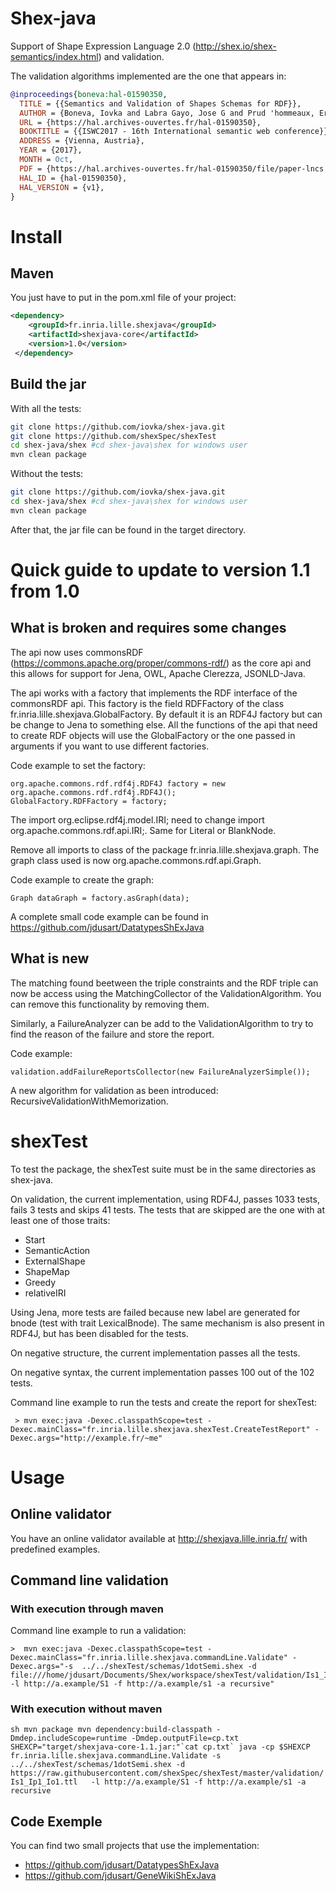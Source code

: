 # Shex-java
Support of Shape Expression Language 2.0 (http://shex.io/shex-semantics/index.html) and validation.

The validation algorithms implemented are the one that appears in:
```bibtex
@inproceedings{boneva:hal-01590350,
  TITLE = {{Semantics and Validation of Shapes Schemas for RDF}},
  AUTHOR = {Boneva, Iovka and Labra Gayo, Jose G and Prud 'hommeaux, Eric G},
  URL = {https://hal.archives-ouvertes.fr/hal-01590350},
  BOOKTITLE = {{ISWC2017 - 16th International semantic web conference}},
  ADDRESS = {Vienna, Austria},
  YEAR = {2017},
  MONTH = Oct,
  PDF = {https://hal.archives-ouvertes.fr/hal-01590350/file/paper-lncs.pdf},
  HAL_ID = {hal-01590350},
  HAL_VERSION = {v1},
}
```

# Install

## Maven

You just have to put in the pom.xml file of your project:
```xml
<dependency>
  	<groupId>fr.inria.lille.shexjava</groupId>
  	<artifactId>shexjava-core</artifactId>
  	<version>1.0</version>
 </dependency>
```

## Build the jar

With all the tests:
```sh
git clone https://github.com/iovka/shex-java.git
git clone https://github.com/shexSpec/shexTest
cd shex-java/shex #cd shex-java\shex for windows user
mvn clean package
```

Without the tests:
```sh
git clone https://github.com/iovka/shex-java.git
cd shex-java/shex #cd shex-java\shex for windows user
mvn clean package
```

After that, the jar file can be found in the target directory.

# Quick guide to update to version 1.1 from 1.0

## What is broken and requires some changes

The api now uses commonsRDF (https://commons.apache.org/proper/commons-rdf/) as the core api and this allows for support for Jena, OWL, Apache Clerezza, JSONLD-Java.

The api works with a factory that implements the RDF interface of the commonsRDF api. This factory is the field RDFFactory of the class fr.inria.lille.shexjava.GlobalFactory. By default it is an RDF4J factory but can be change to Jena to something else. All the functions of the api that need to create RDF objects will use the GlobalFactory or the one passed in arguments if you want to use different factories.

Code example to set the factory:

```
org.apache.commons.rdf.rdf4j.RDF4J factory = new org.apache.commons.rdf.rdf4j.RDF4J();
GlobalFactory.RDFFactory = factory;
```

The import org.eclipse.rdf4j.model.IRI; need to change import org.apache.commons.rdf.api.IRI;. Same for Literal or BlankNode.

Remove all imports to class of the package fr.inria.lille.shexjava.graph. The graph class used is now org.apache.commons.rdf.api.Graph. 

Code example to create the graph: 
```
Graph dataGraph = factory.asGraph(data);
```

A complete small code example can be found in https://github.com/jdusart/DatatypesShExJava

## What is new

The matching found beetween the triple constraints and the RDF triple can now be access using the MatchingCollector of the ValidationAlgorithm. You can remove this functionality by removing them.

Similarly, a FailureAnalyzer can be add to the ValidationAlgorithm to try to find the reason of the failure and store the report.

Code example:
```
validation.addFailureReportsCollector(new FailureAnalyzerSimple());
```

A new algorithm for validation as been introduced: RecursiveValidationWithMemorization.



# shexTest

To test the package, the shexTest suite must be in the same directories as shex-java.

On validation, the current implementation, using RDF4J, passes 1033 tests, fails 3 tests and skips 41 tests.
The tests that are skipped are the one with at least one of those traits:
 - Start
 - SemanticAction
 - ExternalShape
 - ShapeMap
 - Greedy
 - relativeIRI

Using Jena, more tests are failed because new label are generated for bnode (test with trait LexicalBnode). The same mechanism is also present in RDF4J, but has been disabled for the tests.
 

On negative structure, the current implementation passes all the tests.

On negative syntax, the current implementation passes 100 out of the 102 tests. 

Command line example to run the tests and create the report for shexTest: 
```
 > mvn exec:java -Dexec.classpathScope=test -Dexec.mainClass="fr.inria.lille.shexjava.shexTest.CreateTestReport" -Dexec.args="http://example.fr/~me"
 ```
 

# Usage

## Online validator

You have an online validator available at http://shexjava.lille.inria.fr/ with predefined examples.


## Command line validation

### With execution through maven

 Command line example to run a validation:
 ```
 >  mvn exec:java -Dexec.classpathScope=test -Dexec.mainClass="fr.inria.lille.shexjava.commandLine.Validate" -Dexec.args="-s  ../../shexTest/schemas/1dotSemi.shex -d file:///home/jdusart/Documents/Shex/workspace/shexTest/validation/Is1_Ip1_Io1.ttl -l http://a.example/S1 -f http://a.example/s1 -a recursive" 
 ```

### With execution without maven

``sh
mvn package
mvn dependency:build-classpath -Dmdep.includeScope=runtime -Dmdep.outputFile=cp.txt
SHEXCP="target/shexjava-core-1.1.jar:"`cat cp.txt`
java -cp $SHEXCP fr.inria.lille.shexjava.commandLine.Validate -s ../../shexTest/schemas/1dotSemi.shex -d https://raw.githubusercontent.com/shexSpec/shexTest/master/validation/Is1_Ip1_Io1.ttl   -l http://a.example/S1 -f http://a.example/s1 -a recursive
``

## Code Exemple

You can find two small projects that use the implementation:
 - https://github.com/jdusart/DatatypesShExJava
 - https://github.com/jdusart/GeneWikiShExJava
 



